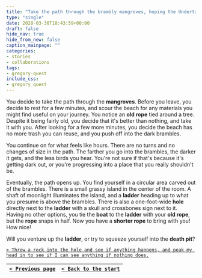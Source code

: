 ```yaml
---
title: "Take the path through the brambly mangroves, hoping the Undertaker was right about the town being to the west."
type: "single"
date: 2020-03-30T18:43:59+00:00
draft: false
hide_nav: true
hide_from_new: false
caption_mainpage: ""
categories:
- stories
- collaborations
tags:
- gregory-quest
include_css:
- gregory_quest
---
```


You decide to take the path through the **mangroves**. Before you leave, you decide to rest for a few minutes, and scour the beach for any materials you might find useful on your journey. You notice an **old rope** tied around a tree. Despite it being fairly old, you decide that it's better than nothing, and take it with you. After looking for a few more minutes, you decide the beach has no more trash you can reuse, and you push off into the dark brambles.

You continue on for what feels like hours. There are no turns and no changes of size in the path. The farther you go into the brambles, the darker it gets, and the less birds you hear. You're not sure if that's because it's getting dark out, or you're progressing into a place that you really shouldn't be.

Eventually, the path opens up. You find yourself in a circular area carved out of the brambles. There is a small grassy island in the center of the room. A shaft of moonlight illuminates the island, and a **ladder** heading up to what you presume is above the brambles. There is also a one-foot-wide **hole** directly next to the **ladder** with a skull and crossbones sign next to it. Having no other options, you tie the **boat** to the **ladder** with your **old rope**, but the **rope** snaps in half. Now you have a **shorter rope** to bring with you! How nice!

Will you venture up the **ladder**, or try to squeeze yourself into the **death pit**?

[``> Throw a rock into the hole and see if anything happens, and peak my head in to see if I can see anything if nothing does.``](../55)

|[``< Previous page``](../53)|[``< Back to the start``](../)|
|---|---|